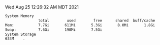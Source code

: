 Wed Aug 25 12:26:32 AM MDT 2021
```bash
System Memory
               total        used        free      shared  buff/cache   available
Mem:           7.7Gi       611Mi       5.3Gi       8.0Mi       1.8Gi       6.8Gi
Swap:          7.6Gi       190Mi       7.5Gi
System Storage
633M	.
```
